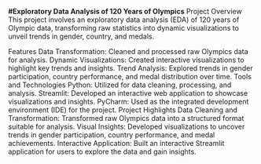 **#Exploratory Data Analysis of 120 Years of Olympics**
Project Overview
This project involves an exploratory data analysis (EDA) of 120 years of Olympic data, transforming raw statistics into dynamic visualizations to unveil trends in gender, country, and medals.

Features
Data Transformation: Cleaned and processed raw Olympics data for analysis.
Dynamic Visualizations: Created interactive visualizations to highlight key trends and insights.
Trend Analysis: Explored trends in gender participation, country performance, and medal distribution over time.
Tools and Technologies
Python: Utilized for data cleaning, processing, and analysis.
Streamlit: Developed an interactive web application to showcase visualizations and insights.
PyCharm: Used as the integrated development environment (IDE) for the project.
Project Highlights
Data Cleaning and Transformation: Transformed raw Olympics data into a structured format suitable for analysis.
Visual Insights: Developed visualizations to uncover trends in gender participation, country performance, and medal achievements.
Interactive Application: Built an interactive Streamlit application for users to explore the data and gain insights.
